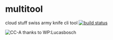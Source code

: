 # multitool
cloud stuff swiss army knife cli tool
[![build status](https://travis-ci.org/werfty/multitool.svg?branch=master)](https://travis-ci.org/werfty/multitool)

![CC-A thanks to WP:Lucasbosch](https://upload.wikimedia.org/wikipedia/commons/a/ad/Lezyne_Carbon_10_collage.jpg "multitool")
